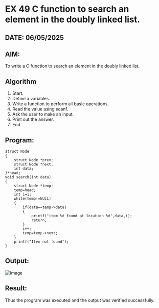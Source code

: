 # EX 49 C function to search an element in the doubly linked list.
## DATE: 06/05/2025
## AIM:
To write a C function to search an element in the doubly linked list.

## Algorithm
1. Start.
2. Define a variables.
3. Write a function to perform all basic operations.
4. Read the value using scanf.
5. Ask the user to make an input.
6. Print out the answer.
7. End.
   

## Program:
```
struct Node
{
    struct Node *prev;
    struct Node *next;
    int data;
}*head;
void search(int data)
{
    struct Node *temp;
    temp=head;
    int i=1;
    while(temp!=NULL)
    {
        if(data==temp->data)
        {
            printf("item %d found at location %d",data,i);
            return;
        }
        i++;
        temp=temp->next;
    }
    printf("Item not found");
}
```

## Output:
![image](https://github.com/user-attachments/assets/041f35e7-85c4-4529-8ad3-2e5b632f5fcc)



## Result:
Thus the program was executed and the output was verified successfully.
